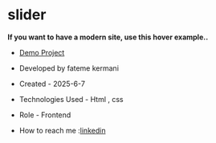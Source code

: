 # slider

**If you want to have a modern site, use this hover example..**


- [Demo Project](https://fatemekermanii.github.io/trick/index1-project-hover.html)

- Developed by fateme kermani

- Created - 2025-6-7

- Technologies Used - Html , css

- Role - Frontend

- How to reach me :[linkedin](https://www.linkedin.com/in/fateme-kermani/)

